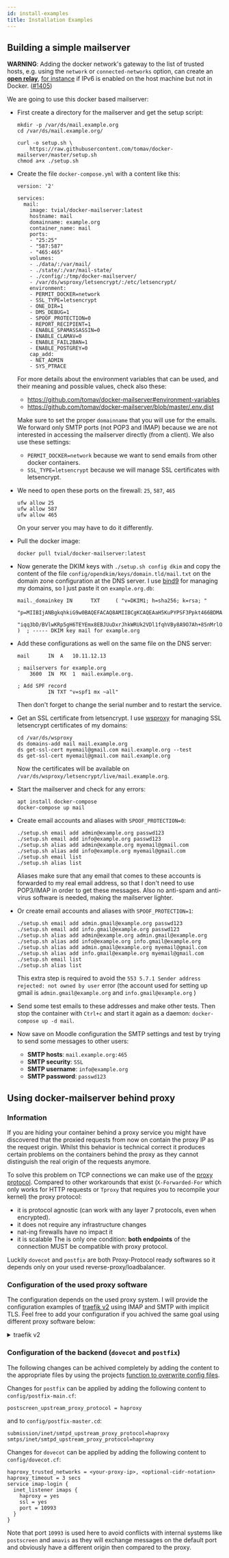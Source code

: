 ```yaml
---
id: install-examples
title: Installation Examples
---
```


## Building a simple mailserver

**WARNING**: Adding the docker network's gateway to the list of trusted hosts, e.g. using the `network` or `connected-networks` option, can create an [**open relay**](https://en.wikipedia.org/wiki/Open_mail_relay), [for instance](https://github.com/tomav/docker-mailserver/issues/1405#issuecomment-590106498) if IPv6 is enabled on the host machine but not in Docker. ([#1405](https://github.com/tomav/docker-mailserver/issues/1405))

We are going to use this docker based mailserver:

- First create a directory for the mailserver and get the setup script:
  ```
  mkdir -p /var/ds/mail.example.org
  cd /var/ds/mail.example.org/

  curl -o setup.sh \
      https://raw.githubusercontent.com/tomav/docker-mailserver/master/setup.sh
  chmod a+x ./setup.sh
  ```

- Create the file `docker-compose.yml` with a content like this:
  ```
  version: '2'

  services:
    mail:
      image: tvial/docker-mailserver:latest
      hostname: mail
      domainname: example.org
      container_name: mail
      ports:
      - "25:25"
      - "587:587"
      - "465:465"
      volumes:
      - ./data/:/var/mail/
      - ./state/:/var/mail-state/
      - ./config/:/tmp/docker-mailserver/
      - /var/ds/wsproxy/letsencrypt/:/etc/letsencrypt/
      environment:
      - PERMIT_DOCKER=network
      - SSL_TYPE=letsencrypt
      - ONE_DIR=1
      - DMS_DEBUG=1
      - SPOOF_PROTECTION=0
      - REPORT_RECIPIENT=1
      - ENABLE_SPAMASSASSIN=0
      - ENABLE_CLAMAV=0
      - ENABLE_FAIL2BAN=1
      - ENABLE_POSTGREY=0
      cap_add:
      - NET_ADMIN
      - SYS_PTRACE
  ```
  
  For more details about the environment variables that can be used,
  and their meaning and possible values, check also these:
  - https://github.com/tomav/docker-mailserver#environment-variables
  - https://github.com/tomav/docker-mailserver/blob/master/.env.dist
  
  Make sure to set the proper `domainname` that you will use for the
  emails. We forward only SMTP ports (not POP3 and IMAP) because we
  are not interested in accessing the mailserver directly (from a
  client).  We also use these settings:
  - `PERMIT_DOCKER=network` because we want to send emails from other
    docker containers.
  - `SSL_TYPE=letsencrypt` because we will manage SSL certificates
    with letsencrypt.

- We need to open these ports on the firewall: `25`, `587`, `465`
  ```
  ufw allow 25
  ufw allow 587
  ufw allow 465
  ```
  On your server you may have to do it differently.

- Pull the docker image:
  ```
  docker pull tvial/docker-mailserver:latest
  ```

- Now generate the DKIM keys with `./setup.sh config dkim` and copy
  the content of the file `config/opendkim/keys/domain.tld/mail.txt`
  on the domain zone configuration at the DNS server. I use
  [bind9](https://github.com/docker-scripts/bind9) for managing my
  domains, so I just paste it on `example.org.db`:
  ```
  mail._domainkey IN      TXT     ( "v=DKIM1; h=sha256; k=rsa; "
          "p=MIIBIjANBgkqhkiG9w0BAQEFACAQ8AMIIBCgKCAQEAaH5KuPYPSF3Ppkt466BDMAFGOA4mgqn4oPjZ5BbFlYA9l5jU3bgzRj3l6/Q1n5a9lQs5fNZ7A/HtY0aMvs3nGE4oi+LTejt1jblMhV/OfJyRCunQBIGp0s8G9kIUBzyKJpDayk2+KJSJt/lxL9Iiy0DE5hIv62ZPP6AaTdHBAsJosLFeAzuLFHQ6USyQRojefqFQtgYqWQ2JiZQ3"
          "iqq3bD/BVlwKRp5gH6TEYEmx8EBJUuDxrJhkWRUk2VDl1fqhVBy8A9O7Ah+85nMrlOHIFsTaYo9o6+cDJ6t1i6G1gu+bZD0d3/3bqGLPBQV9LyEL1Rona5V7TJBGg099NQkTz1IwIDAQAB" )  ; ----- DKIM key mail for example.org

  ```

- Add these configurations as well on the same file on the DNS server:
  ```
  mail      IN  A   10.11.12.13
  
  ; mailservers for example.org
      3600  IN  MX  1  mail.example.org.
  
  ; Add SPF record
            IN TXT "v=spf1 mx ~all"
  ```
  Then don't forget to change the serial number and to restart the service.

- Get an SSL certificate from letsencrypt. I use
  [wsproxy](https://github.com/docker-scripts/wsproxy) for managing
  SSL letsencrypt certificates of my domains:
  ```
  cd /var/ds/wsproxy
  ds domains-add mail mail.example.org
  ds get-ssl-cert myemail@gmail.com mail.example.org --test
  ds get-ssl-cert myemail@gmail.com mail.example.org
  ```
  Now the certificates will be available on
  `/var/ds/wsproxy/letsencrypt/live/mail.example.org`.

- Start the mailserver and check for any errors:
  ```
  apt install docker-compose
  docker-compose up mail
  ```

- Create email accounts and aliases with `SPOOF_PROTECTION=0`:
  ```
  ./setup.sh email add admin@example.org passwd123
  ./setup.sh email add info@example.org passwd123
  ./setup.sh alias add admin@example.org myemail@gmail.com
  ./setup.sh alias add info@example.org myemail@gmail.com
  ./setup.sh email list
  ./setup.sh alias list
  ```
  Aliases make sure that any email that comes to these accounts is
  forwarded to my real email address, so that I don't need to use
  POP3/IMAP in order to get these messages. Also no anti-spam and
  anti-virus software is needed, making the mailserver lighter.

- Or create email accounts and aliases with `SPOOF_PROTECTION=1`:
  ```
  ./setup.sh email add admin.gmail@example.org passwd123
  ./setup.sh email add info.gmail@example.org passwd123
  ./setup.sh alias add admin@example.org admin.gmail@example.org
  ./setup.sh alias add info@example.org info.gmail@example.org
  ./setup.sh alias add admin.gmail@example.org myemail@gmail.com
  ./setup.sh alias add info.gmail@example.org myemail@gmail.com
  ./setup.sh email list
  ./setup.sh alias list
  ```
  This extra step is required to avoid the `553 5.7.1 Sender address rejected: not owned by user` error (the account used for setting up gmail is `admin.gmail@example.org` and `info.gmail@example.org` )
  
- Send some test emails to these addresses and make other tests. Then
  stop the container with `Ctrl+c` and start it again as a daemon:
  `docker-compose up -d mail`.

- Now save on Moodle configuration the SMTP settings and test by
  trying to send some messages to other users:
  - **SMTP hosts**: `mail.example.org:465`
  - **SMTP security**: `SSL`
  - **SMTP username**: `info@example.org`
  - **SMTP password**: `passwd123`

## Using docker-mailserver behind proxy
### Information
If you are hiding your container behind a proxy service you might have discovered that the proxied requests from now on contain the proxy IP as the request origin. Whilst this behavior is technical correct it produces certain problems on the containers behind the proxy as they cannot distinguish the real origin of the requests anymore.

To solve this problem on TCP connections we can make use of the [proxy protocol](https://www.haproxy.org/download/1.8/doc/proxy-protocol.txt). Compared to other workarounds that exist (`X-Forwarded-For` which only works for HTTP requests or `Tproxy` that requires you to recompile your kernel) the proxy protocol:
- it is protocol agnostic (can work with any layer 7 protocols, even when encrypted).
- it does not require any infrastructure changes
- nat-ing firewalls have no impact it
- it is scalable
The is only one condition: **both endpoints** of the connection MUST be compatible with proxy protocol.

Luckily `dovecot` and `postfix` are both Proxy-Protocol ready softwares so it depends only on your used reverse-proxy/loadbalancer.

### Configuration of the used proxy software

The configuration depends on the used proxy system. I will provide the configuration examples of [traefik v2](https://traefik.io/) using IMAP and SMTP with implicit TLS. Feel free to add your configuration if you achived the same goal using different proxy software below:

<details>
  <summary>traefik v2</summary>

  Truncated configuration of traefik itself:
```
version: '3.7'
services:
  reverse-proxy:
    image: traefik:v2.4
    container_name: docker-traefik
    restart: always
    command:
      - "--providers.docker"
      - "--providers.docker.exposedbydefault=false"
      - "--providers.docker.network=proxy"
      - "--entrypoints.web.address=:80"
      - "--entryPoints.websecure.address=:443"
      - "--entryPoints.smtp.address=:25"
      - "--entryPoints.smtp-ssl.address=:465"
      - "--entryPoints.imap-ssl.address=:993"
      - "--entryPoints.sieve.address=:4190"
    ports:
      - "25:25"
      - "465:465"
      - "993:993"
      - "4190:4190"
[...]
```

Truncated list of neccessary labels on the mailserver container:

```
version: '2'
services:
  mail:
    image: tvial/docker-mailserver:release-v7.2.0
    restart: always
    networks:
      - proxy
    labels:
      - "traefik.enable=true"
      - "traefik.tcp.routers.smtp.rule=HostSNI(`*`)"
      - "traefik.tcp.routers.smtp.entrypoints=smtp"
      - "traefik.tcp.routers.smtp.service=smtp"
      - "traefik.tcp.services.smtp.loadbalancer.server.port=25"
      - "traefik.tcp.services.smtp.loadbalancer.proxyProtocol.version=1"
      - "traefik.tcp.routers.smtp-ssl.rule=HostSNI(`*`)"
      - "traefik.tcp.routers.smtp-ssl.entrypoints=smtp-ssl"
      - "traefik.tcp.routers.smtp-ssl.service=smtp-ssl"
      - "traefik.tcp.services.smtp-ssl.loadbalancer.server.port=465"
      - "traefik.tcp.services.smtp-ssl.loadbalancer.proxyProtocol.version=1"
      - "traefik.tcp.routers.imap-ssl.rule=HostSNI(`*`)"
      - "traefik.tcp.routers.imap-ssl.entrypoints=imap-ssl"
      - "traefik.tcp.routers.imap-ssl.service=imap-ssl"
      - "traefik.tcp.services.imap-ssl.loadbalancer.server.port=10993"
      - "traefik.tcp.services.imap-ssl.loadbalancer.proxyProtocol.version=2"
      - "traefik.tcp.routers.sieve.rule=HostSNI(`*`)"
      - "traefik.tcp.routers.sieve.entrypoints=sieve"
      - "traefik.tcp.routers.sieve.service=sieve"
      - "traefik.tcp.services.sieve.loadbalancer.server.port=4190"
[...]
```
Keep in mind that it is neccessary to use port `10993` here. More information below at `dovecot` configuration.

</details>

### Configuration of the backend (`dovecot` and `postfix`)

The following changes can be achived completely by adding the content to the appropriate files by using the projects [function to overwrite config files](https://github.com/docker-mailserver/docker-mailserver/wiki/List-of-optional-config-files-&-directories).

Changes for `postfix` can be applied by adding the following content to `config/postfix-main.cf`:
```
postscreen_upstream_proxy_protocol = haproxy
```

and to `config/postfix-master.cd`:
```
submission/inet/smtpd_upstream_proxy_protocol=haproxy
smtps/inet/smtpd_upstream_proxy_protocol=haproxy
```

Changes for `dovecot` can be applied by adding the following content to `config/dovecot.cf`:
```
haproxy_trusted_networks = <your-proxy-ip>, <optional-cidr-notation>
haproxy_timeout = 3 secs
service imap-login {
  inet_listener imaps {
    haproxy = yes
    ssl = yes
    port = 10993
  }
}
```
Note that port `10993` is used here to avoid conflicts with internal systems like `postscreen` and `amavis` as they will exchange messages on the default port and obviously have a different origin then compared to the proxy.

